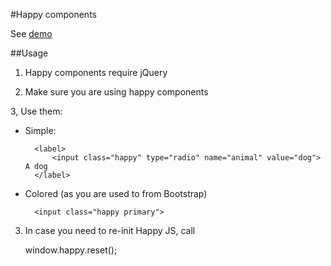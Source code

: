 #Happy components

See [demo](http://happy.paveljanda.com)

##Usage

1) Happy components require jQuery

2) Make sure you are using happy components

	<link rel="stylesheet" type="text/css" href="src/assets/css/happy.css">
	
	<script type="text/javascript" src="../src/assets/js/happy.js"></script>

3, Use them:

* Simple:

		<label>
			<input class="happy" type="radio" name="animal" value="dog"> A dog
		</label>

* Colored (as you are used to from Bootstrap)

		<input class="happy primary">

3) In case you need to re-init Happy JS, call

	window.happy.reset();